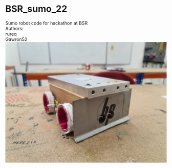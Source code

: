 # BSR_sumo_22
Sumo robot code for hackathon at BSR  
Authors:  
rureq  
Gawron52  
![alt text](docs/photos/HPsumo.jpg?raw=true)
